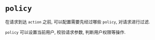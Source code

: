 
# `policy` 

在请求到达 `action` 之前, 可以配置需要先经过哪些 `policy`, 对请求进行过滤.

`policy` 可以设置当前用户, 校验请求参数, 判断用户权限等操作.